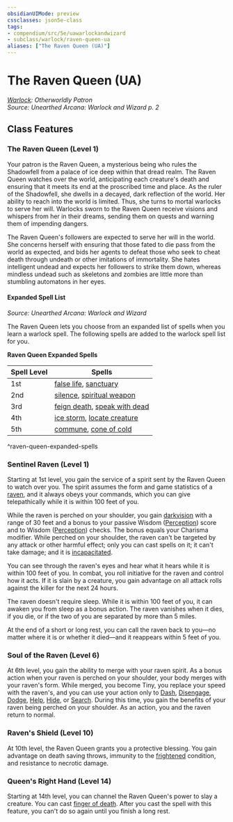 ```yaml
---
obsidianUIMode: preview
cssclasses: json5e-class
tags:
- compendium/src/5e/uawarlockandwizard
- subclass/warlock/raven-queen-ua
aliases: ["The Raven Queen (UA)"]
---
```

# The Raven Queen (UA)
*[Warlock](warlock.md): Otherworldly Patron*  
*Source: Unearthed Arcana: Warlock and Wizard p. 2*  


## Class Features

### The Raven Queen (Level 1)

Your patron is the Raven Queen, a mysterious being who rules the Shadowfell from a palace of ice deep within that dread realm. The Raven Queen watches over the world, anticipating each creature's death and ensuring that it meets its end at the proscribed time and place. As the ruler of the Shadowfell, she dwells in a decayed, dark reflection of the world. Her ability to reach into the world is limited. Thus, she turns to mortal warlocks to serve her will. Warlocks sworn to the Raven Queen receive visions and whispers from her in their dreams, sending them on quests and warning them of impending dangers.

The Raven Queen's followers are expected to serve her will in the world. She concerns herself with ensuring that those fated to die pass from the world as expected, and bids her agents to defeat those who seek to cheat death through undeath or other imitations of immortality. She hates intelligent undead and expects her followers to strike them down, whereas mindless undead such as skeletons and zombies are little more than stumbling automatons in her eyes.

#### Expanded Spell List
_Source: Unearthed Arcana: Warlock and Wizard_

The Raven Queen lets you choose from an expanded list of spells when you learn a warlock spell. The following spells are added to the warlock spell list for you.

**Raven Queen Expanded Spells**

| Spell Level | Spells |
|-------------|--------|
| 1st | [false life](/Systems/5e/spells/false-life.md), [sanctuary](/Systems/5e/spells/sanctuary.md) |
| 2nd | [silence](/Systems/5e/spells/silence.md), [spiritual weapon](/Systems/5e/spells/spiritual-weapon.md) |
| 3rd | [feign death](/Systems/5e/spells/feign-death.md), [speak with dead](/Systems/5e/spells/speak-with-dead.md) |
| 4th | [ice storm](/Systems/5e/spells/ice-storm.md), [locate creature](/Systems/5e/spells/locate-creature.md) |
| 5th | [commune](/Systems/5e/spells/commune.md), [cone of cold](/Systems/5e/spells/cone-of-cold.md) |
^raven-queen-expanded-spells

### Sentinel Raven (Level 1)

Starting at 1st level, you gain the service of a spirit sent by the Raven Queen to watch over you. The spirit assumes the form and game statistics of a [raven](/Systems/5e/bestiary/beast/raven.md), and it always obeys your commands, which you can give telepathically while it is within 100 feet of you.

While the raven is perched on your shoulder, you gain [darkvision](/Systems/5e/rules/senses.md#darkvision) with a range of 30 feet and a bonus to your passive Wisdom ([Perception](/Systems/5e/rules/skills.md#Perception)) score and to Wisdom ([Perception](/Systems/5e/rules/skills.md#Perception)) checks. The bonus equals your Charisma modifier. While perched on your shoulder, the raven can't be targeted by any attack or other harmful effect; only you can cast spells on it; it can't take damage; and it is [incapacitated](/Systems/5e/rules/conditions.md#incapacitated).

You can see through the raven's eyes and hear what it hears while it is within 100 feet of you. In combat, you roll initiative for the raven and control how it acts. If it is slain by a creature, you gain advantage on all attack rolls against the killer for the next 24 hours.

The raven doesn't require sleep. While it is within 100 feet of you, it can awaken you from sleep as a bonus action. The raven vanishes when it dies, if you die, or if the two of you are separated by more than 5 miles.

At the end of a short or long rest, you can call the raven back to you—no matter where it is or whether it died—and it reappears within 5 feet of you.

### Soul of the Raven (Level 6)

At 6th level, you gain the ability to merge with your raven spirit. As a bonus action when your raven is perched on your shoulder, your body merges with your raven's form. While merged, you become Tiny, you replace your speed with the raven's, and you can use your action only to [Dash](/Systems/5e/rules/actions.md#Dash), [Disengage](/Systems/5e/rules/actions.md#Disengage), [Dodge](/Systems/5e/rules/actions.md#Dodge), [Help](/Systems/5e/rules/actions.md#Help), [Hide](/Systems/5e/rules/actions.md#Hide), or [Search](/Systems/5e/rules/actions.md#Search). During this time, you gain the benefits of your raven being perched on your shoulder. As an action, you and the raven return to normal.

### Raven's Shield (Level 10)

At 10th level, the Raven Queen grants you a protective blessing. You gain advantage on death saving throws, immunity to the [frightened](/Systems/5e/rules/conditions.md#frightened) condition, and resistance to necrotic damage.

### Queen's Right Hand (Level 14)

Starting at 14th level, you can channel the Raven Queen's power to slay a creature. You can cast [finger of death](/Systems/5e/spells/finger-of-death.md). After you cast the spell with this feature, you can't do so again until you finish a long rest.